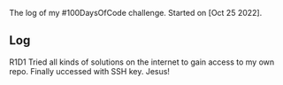 The log of my #100DaysOfCode challenge. Started on [Oct 25 2022].

## Log

R1D1 Tried all kinds of solutions on the internet to gain access to my own repo. Finally uccessed with SSH key. Jesus!

